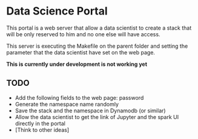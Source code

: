 # Data Science Portal
This portal is a web server that allow a data scientist to create a stack that will be only reserved to him and no one else will have access.

This server is executing the Makefile on the parent folder and setting the parameter that the data scientist have set on the web page.

**This is currently under development is not working yet**

## TODO
- Add the following fields to the web page: password
- Generate the namespace name randomly
- Save the stack and the namespace in Dynamodb (or similar)
- Allow the data scientist to get the link of Jupyter and the spark UI directly in the portal
- [Think to other ideas]